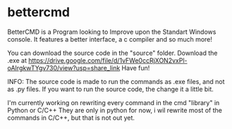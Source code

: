 # bettercmd

BetterCMD is a Program looking to Improve upon the Standart Windows console.
It features a better interface, a c compiler and so much more!

You can download the source code in the "source" folder.
Download the .exe at https://drive.google.com/file/d/1vFWe0ccRjXON2vxPl-oAIrgkwTYgv730/view?usp=share_link
Have fun!

INFO: The source code is made to run the commands as .exe files, and not as .py files. If you want to run the source code, the change it a little bit.

I'm currently working on rewriting every command in the cmd "library" in Python or C/C++
They are only in python for now, i wil rewrite most of the commands in C/C++, but that is not out yet.
